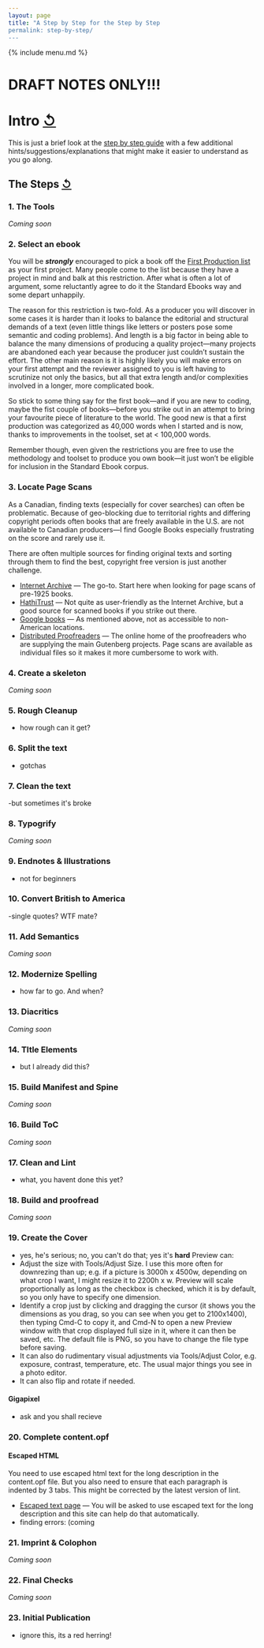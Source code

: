 ```yaml
---
layout: page
title: "A Step by Step for the Step by Step
permalink: step-by-step/
---
```


{% include menu.md %}

# DRAFT NOTES ONLY!!!

# <a id="step_by_step"></a>Intro [↺](#toc)
This is just a brief look at the [step by step guide](https://standardebooks.org/contribute/producing-an-ebook-step-by-step) with a few additional hints/suggestions/explanations that might make it easier to understand as you go along.

## <a id="the_steps"></a>The Steps [↺](#toc)



### 1. The Tools
*Coming soon*



### 2. Select an ebook

You will be ***strongly*** encouraged to pick a book off the [First Production list](https://standardebooks.org/contribute/wanted-ebooks) as your first project. Many people come to the list because they have a project in mind and balk at this restriction. After what is often a lot of argument, some reluctantly agree to do it the Standard Ebooks way and some depart unhappily. 

The reason for this restriction is two-fold. As a producer you will discover in some cases it is harder than it looks to balance the editorial and structural demands of a text (even little things like letters or posters pose some semantic and coding problems). And length is a big factor in being able to balance the many dimensions of producing a quality project—many projects are abandoned each year because the producer just couldn’t sustain the effort. The other main reason is it is highly likely you will make errors on your first attempt and the reviewer assigned to you is left having to scrutinize not only the basics, but all that extra length and/or complexities involved in a longer, more complicated book.

So stick to some thing say for the first book—and if you are new to coding, maybe the fist couple of books—before you strike out in an attempt to bring your favourite piece of literature to the world. The good new is that a first production was categorized as 40,000 words when I started and is now, thanks to improvements in the toolset, set at < 100,000 words.

Remember though, even given the restrictions you are free to use the methodology and toolset to produce you own book—it just won’t be eligible for inclusion in the Standard Ebook corpus.



### 3. Locate Page Scans

As a Canadian, finding texts (especially for cover searches) can often be problematic. Because of geo-blocking due to territorial rights and differing copyright periods often books that are freely available in the U.S. are not available to Canadian producers—I find Google Books especially frustrating on the score and rarely use it. 

There are often multiple sources for finding original texts and sorting through them to find the best, copyright free version is just another challenge.

- [Internet Archive](https://archive.org/) — The go-to. Start here when looking for page scans of pre-1925 books.
- [HathiTrust](https://www.hathitrust.org/) — Not quite as user-friendly as the Internet Archive, but a good source for scanned books if you strike out there.
- [Google books](https://books.google.com/) — As mentioned above, not as accessible to non-American locations.
- [Distributed Proofreaders](https://www.pgdp.org/ols/index.php) — The online home of the proofreaders who are supplying the main Gutenberg projects. Page scans are available as individual files so it makes it more cumbersome to work with.



### 4. Create a skeleton
*Coming soon*



### 5. Rough Cleanup
- how rough can it get?



### 6. Split the text
- gotchas



### 7. Clean the text
-but sometimes it's broke


### 8. Typogrify
*Coming soon*



### 9. Endnotes & Illustrations
- not for beginners


### 10. Convert British to America
-single quotes? WTF mate?


### 11. Add Semantics
*Coming soon*


### 12. Modernize Spelling
- how far to go. And when?


### 13. Diacritics
*Coming soon*


### 14. TItle Elements
- but I already did this?


### 15. Build Manifest and Spine
*Coming soon*


### 16. Build ToC
*Coming soon*


### 17. Clean and Lint
- what, you havent done this yet?


### 18. Build and proofread
*Coming soon*


### 19. Create the Cover
- yes, he's serious; no, you can't do that; yes it's **hard**
Preview can:
- Adjust the size with Tools/Adjust Size. I use this more often for downrezing than up; e.g. if a picture is 3000h x 4500w, depending on what crop I want, I might resize it to 2200h x <whatever that would turn out to be>w. Preview will scale proportionally as long as the checkbox is checked, which it is by default, so you only have to specify one dimension.
- Identify a crop just by clicking and dragging the cursor (it shows you the dimensions as you drag, so you can see when you get to 2100x1400), then typing Cmd-C to copy it, and Cmd-N to open a new Preview window with that crop displayed full size in it, where it can then be saved, etc. The default file is PNG, so you have to change the file type before saving.
- It can also do rudimentary visual adjustments via Tools/Adjust Color, e.g. exposure, contrast, temperature, etc. The usual major things you see in a photo editor.
- It can also flip and rotate if needed.

#### Gigapixel
- ask and you shall recieve

### 20. Complete content.opf

#### Escaped HTML
You need to use escaped html text for the long description in the content.opf file. But you also need to ensure that each paragraph is indented by 3 tabs. This might be corrected by the latest version of lint.
- [Escaped text page](https://www.freeformatter.com/xml-escape.html) — You will be asked to use escaped text for the long description and this site can help do that automatically.
- finding errors: (coming


### 21. Imprint & Colophon

*Coming soon*

### 22. Final Checks
*Coming soon*


### 23. Initial Publication
- ignore this, its a red herring!




